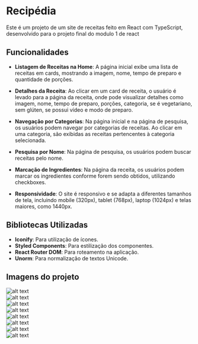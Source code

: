 # Recipédia

Este é um projeto de um site de receitas feito em React com TypeScript, desenvolvido para o projeto final do modulo 1 de  react 

## Funcionalidades

- **Listagem de Receitas na Home**: A página inicial exibe uma lista de receitas em cards, mostrando a imagem, nome, tempo de preparo e quantidade de porções.

- **Detalhes da Receita**: Ao clicar em um card de receita, o usuário é levado para a página da receita, onde pode visualizar detalhes como imagem, nome, tempo de preparo, porções, categoria, se é vegetariano, sem glúten, se possui vídeo e modo de preparo.

- **Navegação por Categorias**: Na página inicial e na página de pesquisa, os usuários podem navegar por categorias de receitas. Ao clicar em uma categoria, são exibidas as receitas pertencentes à categoria selecionada.

- **Pesquisa por Nome**: Na página de pesquisa, os usuários podem buscar receitas pelo nome.

- **Marcação de Ingredientes**: Na página da receita, os usuários podem marcar os ingredientes conforme forem sendo obtidos, utilizando checkboxes.

- **Responsividade**: O site é responsivo e se adapta a diferentes tamanhos de tela, incluindo mobile (320px), tablet (768px), laptop (1024px) e telas maiores, como 1440px.

## Bibliotecas Utilizadas

- **Iconify**: Para utilização de ícones.
- **Styled Components**: Para estilização dos componentes.
- **React Router DOM**: Para roteamento na aplicação.
- **Unorm**: Para normalização de textos Unicode.

## Imagens do projeto
![alt text](1.png) </br> ![alt text](2.png) </br> ![alt text](3.png) </br> ![alt text](4.png) </br> ![alt text](5.png) </br> ![alt text](6.png) </br> ![alt text](7.png) </br> ![alt text](8.png)
